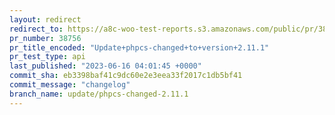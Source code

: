 ```yaml
---
layout: redirect
redirect_to: https://a8c-woo-test-reports.s3.amazonaws.com/public/pr/38756/api/index.html
pr_number: 38756
pr_title_encoded: "Update+phpcs-changed+to+version+2.11.1"
pr_test_type: api
last_published: "2023-06-16 04:01:45 +0000"
commit_sha: eb3398baf41c9dc60e2e3eea33f2017c1db5bf41
commit_message: "changelog"
branch_name: update/phpcs-changed-2.11.1
---
```

